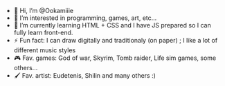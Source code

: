 - 👋 Hi, I’m @Ookamiiie
- 👀 I’m interested in programming, games, art, etc...
- 🌱 I’m currently learning HTML + CSS and I have JS prepared so I can fully learn front-end.
- ⚡ Fun fact: I can draw digitally and traditionaly (on paper) ; I like a lot of different music styles
- 🎮 Fav. games: God of war, Skyrim, Tomb raider, Life sim games, some others...
- 🖌️ Fav. artist: Eudetenis, Shilin and many others :)

<!---
Ookamiiie/Ookamiiie is a ✨ special ✨ repository because its `README.md` (this file) appears on your GitHub profile.
You can click the Preview link to take a look at your changes.
--->
